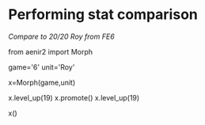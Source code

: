 Performing stat comparison
===

*Compare to 20/20 Roy from FE6*

from aenir2 import Morph

game='6'
unit='Roy'

x=Morph(game,unit)

x.level_up(19)
x.promote()
x.level_up(19)

x()
